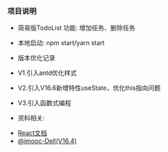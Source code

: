 ### 项目说明

* 简易版TodoList
  功能: 增加任务、删除任务

* 本地启动: npm start/yarn start

* 版本优化记录

 * V1.引入antd优化样式
 * V2.引入V16.6新增特性useState，优化this指向问题
 * V3.引入函数式编程

* 资料相关: 

- [React文档](https://reactjs.org/docs/getting-started.html)
- [@imooc-Dell(V16.4)](https://www.imooc.com/learn/1023)
